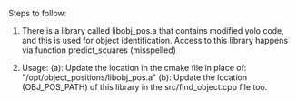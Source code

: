 Steps to follow:

1. There is a library called libobj_pos.a that contains modified yolo code, and this is used for object identification.
Access to this library happens via function predict_scuares (misspelled)

2. Usage:
	(a): Update the location in the cmake file in place of: "/opt/object_positions/libobj_pos.a" 
	(b): Update the location (OBJ_POS_PATH) of this library in the src/find_object.cpp file too. 

